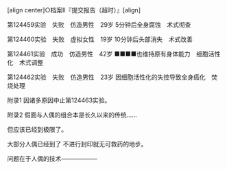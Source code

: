 [align center]○档案Ⅱ『提交报告（超时）』[align]

第124459实验　失败　仿造男性　29岁
5分钟后全身腐蚀　术式彻查

第124460实验　失败　虚拟女性　19岁
10分钟后头部消失　术式改善

第124461实验　成功　仿造男性　42岁
■■■■也维持原有身体能力　细胞活性化　术式调整

第124462实验　失败　仿造男性　23岁
因细胞活性化的失控导致全身癌化　焚烧处理

附录1
因诸多原因中止第124463实验。

附录2
假面与人偶的组合本是长久以来的传统……

但应该已经到极限了。

大部分人偶已经到了
不进行封印就无可救药的地步。

问题在于人偶的技术——————

